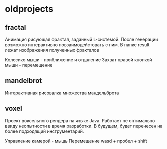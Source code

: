 # oldprojects

## fractal

Анимация рисующая фрактал, заданный L-системой. После генерации возможно интерактивно повзаимодейстовать с ним. В папке result лежат изображения полученных фракталов

Колесико мыши - приближение и отдаление
Захват правой кнопкой мыши - перемещение

## mandelbrot

Интерактивная рисовалка множества мандельброта

## voxel

Проект воксельного рендера на языке Java. Работает не оптимально ввиду неопытности в время разработки. В будущем, будет перенесен на более подходящий инструментарий.

Управление камерой - мышь
Перемещение wasd + пробел + shift
